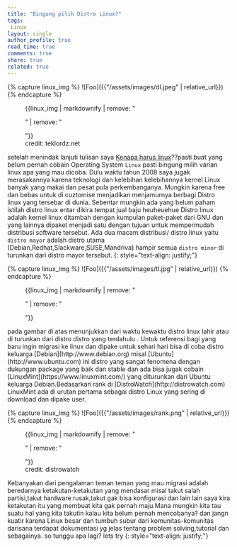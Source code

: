 ```yaml
---
title: "Bingung pilih Distro Linux?"
tags:
 Linux
layout: single
author_profile: true
read_time: true
comments: true
share: true
related: true
---
```


{% capture linux_img %}
![Foo]({{"/assets/images/dl.jpeg" | relative_url}})
{% endcapture %}
<figure>
    {{linux_img | markdownify | remove: "<p>" | remove: "</p>"}}
    <figcaption>credit: teklordz.net</figcaption>
</figure>


setelah menindak lanjuti tulisan saya [Kenapa harus linux](http://www.glamvian.com/Kenapa-harus-linux/)??pasti buat yang belum pernah cobain Operating System `Linux` pasti bingung milih varian linux apa yang mau dicoba. Dulu waktu tahun 2008 saya jugak merasakannya karena teknologi dan kelebihan kelebihannya kernel Linux banyak yang makai dan pesat pula perkembanganya. Mungkin karena free dan bebas untuk di cuztomise menjadikan menjamurnya berbagi Distro linux yang tersebar di dunia. Sebentar mungkin ada yang belum paham istilah distro linux entar dikira tempat jual baju heuheuehue Distro linux adalah kernel linux ditambah dengan kumpulan paket-paket dari GNU dan yang lainnya dipaket menjadi satu dengan tujuan untuk mempermudah distribusi software tersebut. Ada dua macam distribusi/ distro linux yaitu `distro mayor` adalah distro utama (Debian,Redhat,Slackware,SUSE,Mandriva) hampir semua `distro minor` di turunkan dari distro mayor tersebut.
{: style="text-align: justify;"}

{% capture linux_img %}
![Foo]({{"/assets/images/tl.jpg" | relative_url}})
{% endcapture %}
<figure>
    {{linux_img | markdownify | remove: "<p>" | remove: "</p>"}}
    <figcaption></figcaption>
</figure>
 pada gambar di atas menunjukkan dari waktu kewaktu distro linux lahir atau di turunkan dari distro distro yang terdahulu . Untuk referensi bagi yang baru ingin migrasi ke linux dan dipake untuk sehari hari bisa di coba distro keluarga [Debian](http://www.debian.org) misal [Ubuntu](http://www.ubuntu.com) ini distro yang sangat fenomena dengan dukungan package yang baik dan stable dan ada bisa jugak cobain [LinuxMint](https://www.linuxmint.com/) yang diturunkan dari Ubuntu  keluarga Debian.Bedasarkan rank di [DistroWatch](http://distrowatch.com) LinuxMint ada di urutan pertama sebagai distro Linux yang sering di download dan dipake user. 
 
{% capture linux_img %}
![Foo]({{"/assets/images/rank.png" | relative_url}})
{% endcapture %}
<figure>
    {{linux_img | markdownify | remove: "<p>" | remove: "</p>"}}
    <figcaption>credit: distrowatch</figcaption>
</figure>
Kebanyakan dari pengalaman teman teman yang mau migrasi adalah beredarnya ketakutan-ketakutan yang mendasar misal takut salah partisi,takut hardware rusak,takut gak bisa konfigurasi dan lain lain saya kira ketakutan itu yang membuat kita gak pernah maju.Mana mungkin kita tau suatu hal yang kita takutin kalau kita belum pernah mencobanya? dan jangn kuatir karena Linux besar dan tumbuh subur dari komunitas-komunitas darisana terdapat dokumentasi yg jelas tentang problem solving,tutorial dan sebagainya. so tunggu apa lagi? lets try 
{: style="text-align: justify;"}
